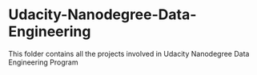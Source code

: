 # Udacity-Nanodegree-Data-Engineering
This folder contains all the projects involved in Udacity Nanodegree Data Engineering Program
